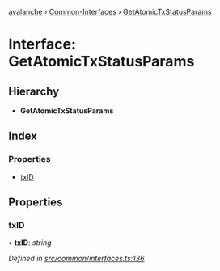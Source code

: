 [avalanche](../README.md) › [Common-Interfaces](../modules/common_interfaces.md) › [GetAtomicTxStatusParams](common_interfaces.getatomictxstatusparams.md)

# Interface: GetAtomicTxStatusParams

## Hierarchy

* **GetAtomicTxStatusParams**

## Index

### Properties

* [txID](common_interfaces.getatomictxstatusparams.md#txid)

## Properties

###  txID

• **txID**: *string*

*Defined in [src/common/interfaces.ts:136](https://github.com/ava-labs/avalanchejs/blob/1a2866a/src/common/interfaces.ts#L136)*
